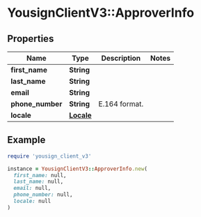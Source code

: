 # YousignClientV3::ApproverInfo

## Properties

| Name | Type | Description | Notes |
| ---- | ---- | ----------- | ----- |
| **first_name** | **String** |  |  |
| **last_name** | **String** |  |  |
| **email** | **String** |  |  |
| **phone_number** | **String** | E.164 format. |  |
| **locale** | [**Locale**](Locale.md) |  |  |

## Example

```ruby
require 'yousign_client_v3'

instance = YousignClientV3::ApproverInfo.new(
  first_name: null,
  last_name: null,
  email: null,
  phone_number: null,
  locale: null
)
```

